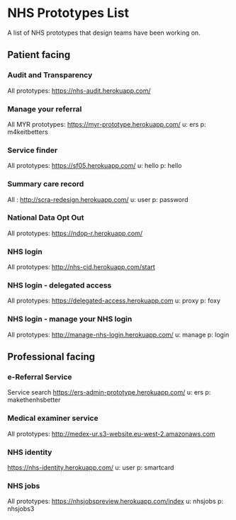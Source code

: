 # NHS Prototypes List
A list of NHS prototypes that design teams have been working on.

## Patient facing

### Audit and Transparency

All prototypes: https://nhs-audit.herokuapp.com/

### Manage your referral

All MYR prototypes:  https://myr-prototype.herokuapp.com/
 u: ers
 p: m4keitbetters
 
 ### Service finder
 
 All prototypes: https://sf05.herokuapp.com/
 u: hello
 p: hello
 
 ### Summary care record
 All : http://scra-redesign.herokuapp.com/
 u: user
 p: password
 
 
### National Data Opt Out

All prototypes: https://ndop-r.herokuapp.com/

### NHS login

All prototypes: http://nhs-cid.herokuapp.com/start

### NHS login - delegated access

All prototypes: https://delegated-access.herokuapp.com
 u: proxy
 p: foxy

### NHS login - manage your NHS login

All prototypes: http://manage-nhs-login.herokuapp.com/
 u: manage
 p: login

##  Professional facing

### e-Referral Service

Service search  https://ers-admin-prototype.herokuapp.com/
 u: ers
 p: makethenhsbetter

### Medical examiner service

All prototypes: http://medex-ur.s3-website.eu-west-2.amazonaws.com

### NHS identity

https://nhs-identity.herokuapp.com/
 u: user
 p: smartcard

### NHS jobs

All prototypes: https://nhsjobspreview.herokuapp.com/index
u: nhsjobs
p: nhsjobs3

